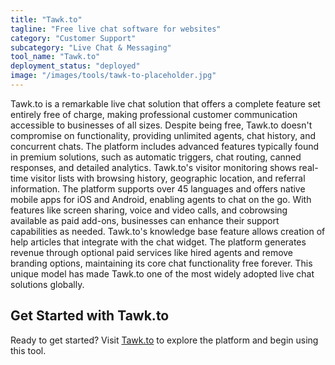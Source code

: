 ```yaml
---
title: "Tawk.to"
tagline: "Free live chat software for websites"
category: "Customer Support"
subcategory: "Live Chat & Messaging"
tool_name: "Tawk.to"
deployment_status: "deployed"
image: "/images/tools/tawk-to-placeholder.jpg"
---
```

Tawk.to is a remarkable live chat solution that offers a complete feature set entirely free of charge, making professional customer communication accessible to businesses of all sizes. Despite being free, Tawk.to doesn't compromise on functionality, providing unlimited agents, chat history, and concurrent chats. The platform includes advanced features typically found in premium solutions, such as automatic triggers, chat routing, canned responses, and detailed analytics. Tawk.to's visitor monitoring shows real-time visitor lists with browsing history, geographic location, and referral information. The platform supports over 45 languages and offers native mobile apps for iOS and Android, enabling agents to chat on the go. With features like screen sharing, voice and video calls, and cobrowsing available as paid add-ons, businesses can enhance their support capabilities as needed. Tawk.to's knowledge base feature allows creation of help articles that integrate with the chat widget. The platform generates revenue through optional paid services like hired agents and remove branding options, maintaining its core chat functionality free forever. This unique model has made Tawk.to one of the most widely adopted live chat solutions globally.
## Get Started with Tawk.to

Ready to get started? Visit [Tawk.to](https://tawkto.com) to explore the platform and begin using this tool.

